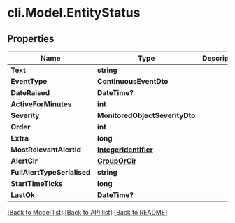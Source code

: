 # cli.Model.EntityStatus

## Properties

Name | Type | Description | Notes
------------ | ------------- | ------------- | -------------
**Text** | **string** |  | [optional] 
**EventType** | **ContinuousEventDto** |  | [optional] 
**DateRaised** | **DateTime?** |  | [optional] 
**ActiveForMinutes** | **int** |  | [optional] 
**Severity** | **MonitoredObjectSeverityDto** |  | [optional] 
**Order** | **int** |  | [optional] 
**Extra** | **long** |  | [optional] 
**MostRelevantAlertId** | [**IntegerIdentifier**](IntegerIdentifier.md) |  | [optional] 
**AlertCir** | [**GroupOrCir**](GroupOrCir.md) |  | [optional] 
**FullAlertTypeSerialised** | **string** |  | [optional] 
**StartTimeTicks** | **long** |  | [optional] 
**LastOk** | **DateTime?** |  | [optional] 

[[Back to Model list]](../README.md#documentation-for-models) [[Back to API list]](../README.md#documentation-for-api-endpoints) [[Back to README]](../README.md)

